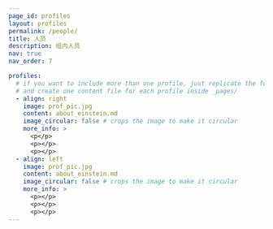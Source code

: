 ```yaml
---
page_id: profiles
layout: profiles
permalink: /people/
title: 人员
description: 组内人员
nav: true
nav_order: 7

profiles:
  # if you want to include more than one profile, just replicate the following block
  # and create one content file for each profile inside _pages/
  - align: right
    image: prof_pic.jpg
    content: about_einstein.md
    image_circular: false # crops the image to make it circular
    more_info: >
      <p</p>
      <p></p>
      <p></p>
  - align: left
    image: prof_pic.jpg
    content: about_einstein.md
    image_circular: false # crops the image to make it circular
    more_info: >
      <p></p>
      <p></p>
      <p></p>
---
```

